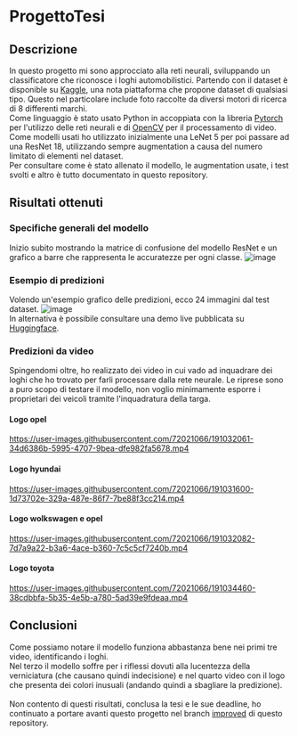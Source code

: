 # ProgettoTesi

## Descrizione
In questo progetto mi sono approcciato alla reti neurali, sviluppando un classificatore che riconosce i loghi automobilistici. Partendo con il dataset è disponible su <a href="https://www.kaggle.com/datasets/volkandl/car-brand-logos">Kaggle</a>, una nota piattaforma che propone dataset di qualsiasi tipo. Questo nel particolare include foto raccolte da diversi motori di ricerca di 8 differenti marchi.<br>Come linguaggio è stato usato Python in accoppiata con la libreria <a href="https://pytorch.org/">Pytorch</a> per l'utilizzo delle reti neurali e di <a href="https://docs.opencv.org/4.x/d1/dfb/intro.html">OpenCV</a> per il processamento di video. Come modelli usati ho utilizzato inizialmente una LeNet 5 per poi passare ad una ResNet 18, utilizzando sempre augmentation a causa del numero limitato di elementi nel dataset.<br>Per consultare come è stato allenato il modello, le augmentation usate, i test svolti e altro è tutto documentato in questo repository.

## Risultati ottenuti
### Specifiche generali del modello
Inizio subito mostrando la matrice di confusione del modello ResNet e un grafico a barre che rappresenta le accuratezze per ogni classe.
![image](https://user-images.githubusercontent.com/72021066/191037398-4763ef21-d095-44a8-b850-bd871178aa21.png)


### Esempio di predizioni
Volendo un'esempio grafico delle predizioni, ecco 24 immagini dal test dataset.
![image](https://user-images.githubusercontent.com/72021066/191022160-b3b41985-83d9-4baf-b5c7-8d01fe69814e.png)<br>
In alternativa è possibile consultare una demo live pubblicata su <a href="https://huggingface.co/spaces/EliaT/ClassificatoreTesi">Huggingface</a>.

### Predizioni da video
Spingendomi oltre, ho realizzato dei video in cui vado ad inquadrare dei loghi che ho trovato per farli processare dalla rete neurale. Le riprese sono a puro scopo di testare il modello, non voglio minimamente esporre i proprietari dei veicoli tramite l'inquadratura della targa.

#### Logo opel


https://user-images.githubusercontent.com/72021066/191032061-34d6386b-5995-4707-9bea-dfe982fa5678.mp4


#### Logo hyundai


https://user-images.githubusercontent.com/72021066/191031600-1d73702e-329a-487e-86f7-7be88f3cc214.mp4


#### Logo wolkswagen e opel


https://user-images.githubusercontent.com/72021066/191032082-7d7a9a22-b3a6-4ace-b360-7c5c5cf7240b.mp4

#### Logo toyota


https://user-images.githubusercontent.com/72021066/191034460-38cdbbfa-5b35-4e5b-a780-5ad39e9fdeaa.mp4


## Conclusioni
Come possiamo notare il modello funziona abbastanza bene nei primi tre video, identificando i loghi.<br>Nel terzo il modello soffre per i riflessi dovuti alla lucentezza della verniciatura (che causano quindi indecisione) e nel quarto video con il logo che presenta dei colori inusuali (andando quindi a sbagliare la predizione).<br><br>Non contento di questi risultati, conclusa la tesi e le sue deadline, ho continuato a portare avanti questo progetto nel branch <a href="https://github.com/EliaTosin/ProgettoTesi/tree/improved">improved</a> di questo repository.
